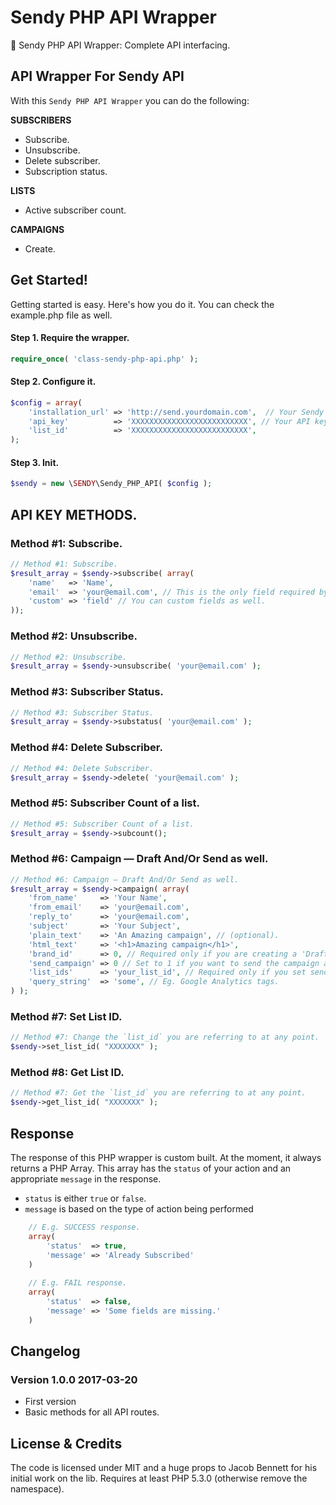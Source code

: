 # Sendy PHP API Wrapper
🚀 Sendy PHP API Wrapper: Complete API interfacing.

## API Wrapper For Sendy API
With this `Sendy PHP API Wrapper` you can do the following:

**SUBSCRIBERS**
- Subscribe.
- Unsubscribe.
- Delete subscriber.
- Subscription status.

**LISTS**
- Active subscriber count.

**CAMPAIGNS**
- Create.

## Get Started!
Getting started is easy. Here's how you do it. You can check the example.php file as well.


#### Step 1. Require the wrapper.
```php
require_once( 'class-sendy-php-api.php' );
```

#### Step 2. Configure it.
```php
$config = array(
    'installation_url' => 'http://send.yourdomain.com',  // Your Sendy installation URL (without trailing slash).
    'api_key'          => 'XXXXXXXXXXXXXXXXXXXXXXXXXX', // Your API key. Aavailable in Sendy Settings.
    'list_id'          => 'XXXXXXXXXXXXXXXXXXXXXXXXXX',
);
```

#### Step 3. Init.
```php
$sendy = new \SENDY\Sendy_PHP_API( $config );
```

## API KEY METHODS.
### Method #1: Subscribe.
```php
// Method #1: Subscribe.
$result_array = $sendy->subscribe( array(
    'name'   => 'Name',
    'email'  => 'your@email.com', // This is the only field required by sendy.
    'custom' => 'field' // You can custom fields as well.
));
```

### Method #2: Unsubscribe.
```php
// Method #2: Unsubscribe.
$result_array = $sendy->unsubscribe( 'your@email.com' );
```

### Method #3: Subscriber Status.
```php
// Method #3: Subscriber Status.
$result_array = $sendy->substatus( 'your@email.com' );
```

### Method #4: Delete Subscriber.
```php
// Method #4: Delete Subscriber.
$result_array = $sendy->delete( 'your@email.com' );
```

### Method #5: Subscriber Count of a list.
```php
// Method #5: Subscriber Count of a list.
$result_array = $sendy->subcount();
```

### Method #6: Campaign — Draft And/Or Send as well.
```php
// Method #6: Campaign — Draft And/Or Send as well.
$result_array = $sendy->campaign( array(
    'from_name'     => 'Your Name',
    'from_email'    => 'your@email.com',
    'reply_to'      => 'your@email.com',
    'subject'       => 'Your Subject',
    'plain_text'    => 'An Amazing campaign', // (optional).
    'html_text'     => '<h1>Amazing campaign</h1>',
    'brand_id'      => 0, // Required only if you are creating a 'Draft' campaign.
    'send_campaign' => 0 // Set to 1 if you want to send the campaign as well and not just create a draft. Default is 0.
    'list_ids'      => 'your_list_id', // Required only if you set send_campaign to 1.
    'query_string'  => 'some', // Eg. Google Analytics tags.
) );
```

### Method #7: Set List ID.
```php
// Method #7: Change the `list_id` you are referring to at any point.
$sendy->set_list_id( "XXXXXXX" );
```

### Method #8: Get List ID.
```php
// Method #7: Get the `list_id` you are referring to at any point.
$sendy->get_list_id( "XXXXXXX" );
```

## Response
The response of this PHP wrapper is custom built. At the moment, it always returns a PHP Array. This array has the `status` of your action and an appropriate `message` in the response. 

- `status` is either `true` or `false`.
- `message` is based on the type of action being performed

```php
    // E.g. SUCCESS response.
    array(
        'status'  => true,
        'message' => 'Already Subscribed'
    )
    
    // E.g. FAIL response.
    array(
        'status'  => false,
        'message' => 'Some fields are missing.'
    )
```


## Changelog

### Version 1.0.0 2017-03-20
- First version
- Basic methods for all API routes.

## License & Credits
The code is licensed under MIT and a huge props to Jacob Bennett for his initial work on the lib.
Requires at least PHP 5.3.0 (otherwise remove the namespace).